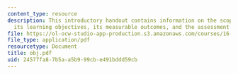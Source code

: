```yaml
---
content_type: resource
description: This introductory handout contains information on the scope of the course,
  its learning objectives, its measurable outcomes, and the assessment strategy.
file: https://ol-ocw-studio-app-production.s3.amazonaws.com/courses/16-01-unified-engineering-i-ii-iii-iv-fall-2005-spring-2006/24577fa87b5aa5b999cbe491bddd59cb_obj.pdf
file_type: application/pdf
resourcetype: Document
title: obj.pdf
uid: 24577fa8-7b5a-a5b9-99cb-e491bddd59cb
---
```

